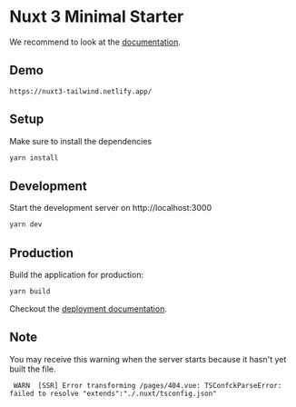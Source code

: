 # Nuxt 3 Minimal Starter

We recommend to look at the [documentation](https://v3.nuxtjs.org).
## Demo

```
https://nuxt3-tailwind.netlify.app/
```
## Setup

Make sure to install the dependencies

```bash
yarn install
```

## Development

Start the development server on http://localhost:3000

```bash
yarn dev
```

## Production

Build the application for production:

```bash
yarn build
```

Checkout the [deployment documentation](https://v3.nuxtjs.org/docs/deployment).

## Note

You may receive this warning when the server starts because it hasn't yet built the file.

```
 WARN  [SSR] Error transforming /pages/404.vue: TSConfckParseError: failed to resolve "extends":"./.nuxt/tsconfig.json"
 ```